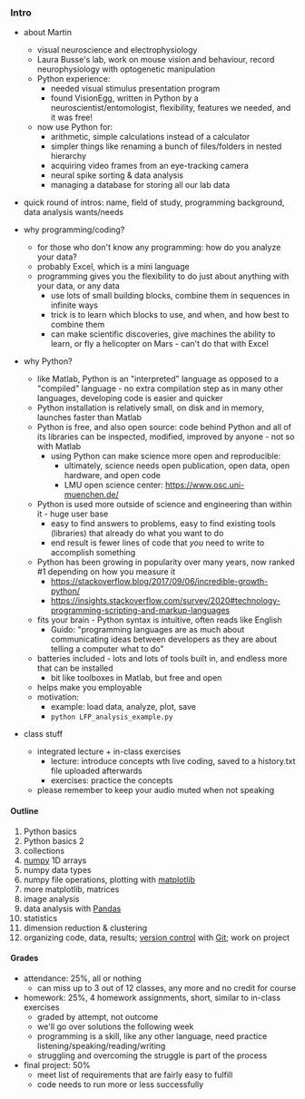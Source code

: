 ### Intro

- about Martin
    - visual neuroscience and electrophysiology
    - Laura Busse's lab, work on mouse vision and behaviour, record neurophysiology with optogenetic manipulation
    - Python experience:
        - needed visual stimulus presentation program
        - found VisionEgg, written in Python by a neuroscientist/entomologist, flexibility, features we needed, and it was free!
    - now use Python for:
        - arithmetic, simple calculations instead of a calculator
        - simpler things like renaming a bunch of files/folders in nested hierarchy
        - acquiring video frames from an eye-tracking camera
        - neural spike sorting & data analysis
        - managing a database for storing all our lab data

- quick round of intros: name, field of study, programming background, data analysis wants/needs

- why programming/coding?
    - for those who don't know any programming: how do you analyze your data?
    - probably Excel, which is a mini language
    - programming gives you the flexibility to do just about anything with your data, or any data
        - use lots of small building blocks, combine them in sequences in infinite ways
        - trick is to learn which blocks to use, and when, and how best to combine them
        - can make scientific discoveries, give machines the ability to learn, or fly a helicopter on Mars - can't do that with Excel

- why Python?
    - like Matlab, Python is an "interpreted" language as opposed to a "compiled" language - no extra compilation step as in many other languages, developing code is easier and quicker
    - Python installation is relatively small, on disk and in memory, launches faster than Matlab
    - Python is free, and also open source: code behind Python and all of its libraries can be inspected, modified, improved by anyone - not so with Matlab
        - using Python can make science more open and reproducible:
            - ultimately, science needs open publication, open data, open hardware, and open code
            - LMU open science center: https://www.osc.uni-muenchen.de/
    - Python is used more outside of science and engineering than within it - huge user base
        - easy to find answers to problems, easy to find existing tools (libraries) that already do what you want to do
        - end result is fewer lines of code that *you* need to write to accomplish something
    - Python has been growing in popularity over many years, now ranked #1 depending on how you measure it
        - https://stackoverflow.blog/2017/09/06/incredible-growth-python/
        - https://insights.stackoverflow.com/survey/2020#technology-programming-scripting-and-markup-languages
    - fits your brain - Python syntax is intuitive, often reads like English
        - Guido: "programming languages are as much about communicating ideas between developers as they are about telling a computer what to do"
    - batteries included - lots and lots of tools built in, and endless more that can be installed
        - bit like toolboxes in Matlab, but free and open
    - helps make you employable
    - motivation:
        - example: load data, analyze, plot, save
        - `python LFP_analysis_example.py`

- class stuff
    - integrated lecture + in-class exercises
        - lecture: introduce concepts wth live coding, saved to a history.txt file uploaded afterwards
        - exercises: practice the concepts
    - please remember to keep your audio muted when not speaking

#### Outline

1. Python basics
2. Python basics 2
3. collections
4. [numpy](http://numpy.org) 1D arrays
5. numpy data types
6. numpy file operations, plotting with [matplotlib](http://matplotlib.org)
7. more matplotlib, matrices
8. image analysis
9. data analysis with [Pandas](http://pandas.pydata.org)
10. statistics
11. dimension reduction & clustering
12. organizing code, data, results; [version
control](https://git-scm.com/book/en/v2/Getting-Started-About-Version-Control) with
[Git](https://git-scm.com/); work on project

#### Grades

- attendance: 25%, all or nothing
    - can miss up to 3 out of 12 classes, any more and no credit for course
- homework: 25%, 4 homework assignments, short, similar to in-class exercises
    - graded by attempt, not outcome
    - we'll go over solutions the following week
    - programming is a skill, like any other language, need practice listening/speaking/reading/writing
    - struggling and overcoming the struggle is part of the process
- final project: 50%
    - meet list of requirements that are fairly easy to fulfill
    - code needs to run more or less successfully
